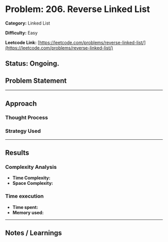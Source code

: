 # Problem: 206. Reverse Linked List
**Category:** Linked List

**Difficulty:** Easy

**Leetcode Link:** [https://leetcode.com/problems/reverse-linked-list/](https://leetcode.com/problems/reverse-linked-list/)

**Status:** Ongoing.
---

## Problem Statement

---
## Approach

### Thought Process


### Strategy Used


---
## Results
### Complexity Analysis
- **Time Complexity:** 
- **Space Complexity:** 

### Time execution
- **Time spent:** 
- **Memory used:** 

---
## Notes / Learnings
